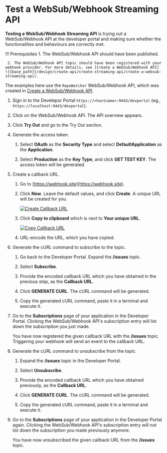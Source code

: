 # Test a WebSub/Webhook Streaming API

**Testing a WebSub/Webhook Streaming API** is trying out a WebSub/Webhook API at the developer portal and making sure whether the functionalities and behaviours are correctly met.

!!! Prerequisites
     1. The WebSub/Webhook API should have been published.

     2. The WebSub/Webhook API topic should have been registered with your webhook provider. For more details, see [Create a WebSub/Webhook API]({{base_path}}/design/create-api/create-streaming-api/create-a-websub-streaming-api).

The examples here use the `RepoWatcher` WebSub/Webhook API, which was created in [Create a WebSub/Webhook API]({{base_path}}/design/create-api/create-streaming-api/create-a-websub-streaming-api).

1. Sign in to the Develepor Portal `https://<hostname>:9443/devportal` (eg., `https://localhost:9443/devportal`).

2. Click on the WebSub/Webhook API. The API overview appears.

3. Click **Try Out** and go to the Try Out section.

4. Generate the access token.

     1. Select **OAuth** as the **Security Type** and select **DefaultApplication** as the **Application**.
     
     2. Select **Production** as the **Key Type**, and click **GET TEST KEY**. The access token will be generated.

5. Create a callback URL. 

     1. Go to [https://webhook.site](https://webhook.site).

     2. Click **New**. Leave the default values, and click **Create**. A unique URL will be created for you. 

          [![Create Callback URL]({{base_path}}/assets/img/learn/tutorials/streaming-api/websub/websub-api-create-callback-url.png)]({{base_path}}/assets/img/learn/tutorials/streaming-api/websub/websub-api-create-callback-url.png)

     3. Click **Copy to clipboard** which is next to **Your unique URL**.

          [![Copy Callback URL]({{base_path}}/assets/img/learn/tutorials/streaming-api/websub/websub-api-copy-callback-url.png)]({{base_path}}/assets/img/learn/tutorials/streaming-api/websub/websub-api-copy-callback-url.png)

     4. URL-encode the URL, which you have copied.

6. Generate the cURL command to subscribe to the topic.

     1. Go back to the Developer Portal. Expand the **/issues** topic.

     2. Select **Subscribe**.

     3. Provide the encoded callback URL which you have obtained in the previous step, as the **Callback URL**.

     4. Click **GENERATE CURL**. The cURL command will be generated.

     5. Copy the generated cURL command, paste it in a terminal and execute it.

7. Go to the **Subscriptions** page of your application in the Developer Portal. Clicking the WebSub/Webhook API's subscription entry will list down the subscription you just made.

     You have now registered the given callback URL with the **/issues** topic. Triggering your webhook will send an event to the callback URL.

8. Generate the cURL command to unsubscribe from the topic.

     1. Expand the **/issues** topic in the Developer Portal.

     2. Select **Unsubscribe**.

     3. Provide the encoded callback URL which you have obtained previously, as the **Callback URL**.

     4. Click **GENERATE CURL**. The cURL command will be generated.

     5. Copy the generated cURL command, paste it in a terminal and execute it.

9. Go to the **Subscriptions** page of your application in the Developer Portal again. Clicking the WebSub/Webhook API's subscription entry will not list down the subscription you made previously anymore.

     You have now unsubscribed the given callback URL from the **/issues** topic.
